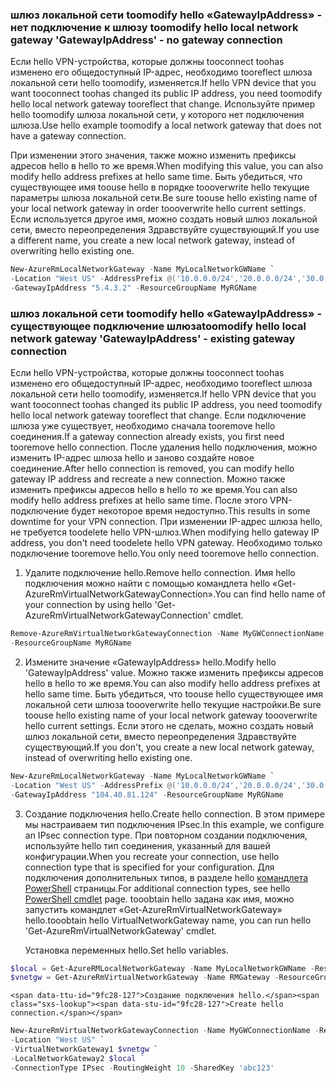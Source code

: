 ### <span data-ttu-id="9fc28-101"><a name="gwipnoconnection"></a>шлюз локальной сети toomodify hello «GatewayIpAddress» - нет подключение к шлюзу</span><span class="sxs-lookup"><span data-stu-id="9fc28-101"><a name="gwipnoconnection"></a> toomodify hello local network gateway 'GatewayIpAddress' - no gateway connection</span></span>

<span data-ttu-id="9fc28-102">Если hello VPN-устройства, которые должны tooconnect toohas изменено его общедоступный IP-адрес, необходимо tooreflect шлюза локальной сети hello toomodify, изменяется.</span><span class="sxs-lookup"><span data-stu-id="9fc28-102">If hello VPN device that you want tooconnect toohas changed its public IP address, you need toomodify hello local network gateway tooreflect that change.</span></span> <span data-ttu-id="9fc28-103">Используйте пример hello toomodify шлюза локальной сети, у которого нет подключения шлюза.</span><span class="sxs-lookup"><span data-stu-id="9fc28-103">Use hello example toomodify a local network gateway that does not have a gateway connection.</span></span>

<span data-ttu-id="9fc28-104">При изменении этого значения, также можно изменить префиксы адресов hello в hello то же время.</span><span class="sxs-lookup"><span data-stu-id="9fc28-104">When modifying this value, you can also modify hello address prefixes at hello same time.</span></span> <span data-ttu-id="9fc28-105">Быть убедиться, что существующее имя toouse hello в порядке toooverwrite hello текущие параметры шлюза локальной сети.</span><span class="sxs-lookup"><span data-stu-id="9fc28-105">Be sure toouse hello existing name of your local network gateway in order toooverwrite hello current settings.</span></span> <span data-ttu-id="9fc28-106">Если используется другое имя, можно создать новый шлюз локальной сети, вместо переопределения Здравствуйте существующий.</span><span class="sxs-lookup"><span data-stu-id="9fc28-106">If you use a different name, you create a new local network gateway, instead of overwriting hello existing one.</span></span>

```powershell
New-AzureRmLocalNetworkGateway -Name MyLocalNetworkGWName `
-Location "West US" -AddressPrefix @('10.0.0.0/24','20.0.0.0/24','30.0.0.0/24') `
-GatewayIpAddress "5.4.3.2" -ResourceGroupName MyRGName
```

### <span data-ttu-id="9fc28-107"><a name="gwipwithconnection"></a>шлюз локальной сети toomodify hello «GatewayIpAddress» - существующее подключение шлюза</span><span class="sxs-lookup"><span data-stu-id="9fc28-107"><a name="gwipwithconnection"></a>toomodify hello local network gateway 'GatewayIpAddress' - existing gateway connection</span></span>

<span data-ttu-id="9fc28-108">Если hello VPN-устройства, которые должны tooconnect toohas изменено его общедоступный IP-адрес, необходимо tooreflect шлюза локальной сети hello toomodify, изменяется.</span><span class="sxs-lookup"><span data-stu-id="9fc28-108">If hello VPN device that you want tooconnect toohas changed its public IP address, you need toomodify hello local network gateway tooreflect that change.</span></span> <span data-ttu-id="9fc28-109">Если подключение шлюза уже существует, необходимо сначала tooremove hello соединения.</span><span class="sxs-lookup"><span data-stu-id="9fc28-109">If a gateway connection already exists, you first need tooremove hello connection.</span></span> <span data-ttu-id="9fc28-110">После удаления hello подключения, можно изменить IP-адрес шлюза hello и заново создайте новое соединение.</span><span class="sxs-lookup"><span data-stu-id="9fc28-110">After hello connection is removed, you can modify hello gateway IP address and recreate a new connection.</span></span> <span data-ttu-id="9fc28-111">Можно также изменить префиксы адресов hello в hello то же время.</span><span class="sxs-lookup"><span data-stu-id="9fc28-111">You can also modify hello address prefixes at hello same time.</span></span> <span data-ttu-id="9fc28-112">После этого VPN-подключение будет некоторое время недоступно.</span><span class="sxs-lookup"><span data-stu-id="9fc28-112">This results in some downtime for your VPN connection.</span></span> <span data-ttu-id="9fc28-113">При изменении IP-адрес шлюза hello, не требуется toodelete hello VPN-шлюз.</span><span class="sxs-lookup"><span data-stu-id="9fc28-113">When modifying hello gateway IP address, you don't need toodelete hello VPN gateway.</span></span> <span data-ttu-id="9fc28-114">Необходимо только подключение tooremove hello.</span><span class="sxs-lookup"><span data-stu-id="9fc28-114">You only need tooremove hello connection.</span></span>
 

1. <span data-ttu-id="9fc28-115">Удалите подключение hello.</span><span class="sxs-lookup"><span data-stu-id="9fc28-115">Remove hello connection.</span></span> <span data-ttu-id="9fc28-116">Имя hello подключения можно найти с помощью командлета hello «Get-AzureRmVirtualNetworkGatewayConnection».</span><span class="sxs-lookup"><span data-stu-id="9fc28-116">You can find hello name of your connection by using hello 'Get-AzureRmVirtualNetworkGatewayConnection' cmdlet.</span></span>

  ```powershell
  Remove-AzureRmVirtualNetworkGatewayConnection -Name MyGWConnectionName `
  -ResourceGroupName MyRGName
  ```
2. <span data-ttu-id="9fc28-117">Измените значение «GatewayIpAddress» hello.</span><span class="sxs-lookup"><span data-stu-id="9fc28-117">Modify hello 'GatewayIpAddress' value.</span></span> <span data-ttu-id="9fc28-118">Можно также изменить префиксы адресов hello в hello то же время.</span><span class="sxs-lookup"><span data-stu-id="9fc28-118">You can also modify hello address prefixes at hello same time.</span></span> <span data-ttu-id="9fc28-119">Быть убедиться, что toouse hello существующее имя локальной сети шлюза toooverwrite hello текущие настройки.</span><span class="sxs-lookup"><span data-stu-id="9fc28-119">Be sure toouse hello existing name of your local network gateway toooverwrite hello current settings.</span></span> <span data-ttu-id="9fc28-120">Если этого не сделать, можно создать новый шлюз локальной сети, вместо переопределения Здравствуйте существующий.</span><span class="sxs-lookup"><span data-stu-id="9fc28-120">If you don't, you create a new local network gateway, instead of overwriting hello existing one.</span></span>

  ```powershell
  New-AzureRmLocalNetworkGateway -Name MyLocalNetworkGWName `
  -Location "West US" -AddressPrefix @('10.0.0.0/24','20.0.0.0/24','30.0.0.0/24') `
  -GatewayIpAddress "104.40.81.124" -ResourceGroupName MyRGName
  ```
3. <span data-ttu-id="9fc28-121">Создание подключения hello.</span><span class="sxs-lookup"><span data-stu-id="9fc28-121">Create hello connection.</span></span> <span data-ttu-id="9fc28-122">В этом примере мы настраиваем тип подключения IPsec.</span><span class="sxs-lookup"><span data-stu-id="9fc28-122">In this example, we configure an IPsec connection type.</span></span> <span data-ttu-id="9fc28-123">При повторном создании подключения, используйте hello тип соединения, указанный для вашей конфигурации.</span><span class="sxs-lookup"><span data-stu-id="9fc28-123">When you recreate your connection, use hello connection type that is specified for your configuration.</span></span> <span data-ttu-id="9fc28-124">Для подключения дополнительных типов, в разделе hello [командлета PowerShell](https://msdn.microsoft.com/library/mt603611.aspx) страницы.</span><span class="sxs-lookup"><span data-stu-id="9fc28-124">For additional connection types, see hello [PowerShell cmdlet](https://msdn.microsoft.com/library/mt603611.aspx) page.</span></span>  <span data-ttu-id="9fc28-125">tooobtain hello задана как имя, можно запустить командлет «Get-AzureRmVirtualNetworkGateway» hello.</span><span class="sxs-lookup"><span data-stu-id="9fc28-125">tooobtain hello VirtualNetworkGateway name, you can run hello 'Get-AzureRmVirtualNetworkGateway' cmdlet.</span></span>
   
    <span data-ttu-id="9fc28-126">Установка переменных hello.</span><span class="sxs-lookup"><span data-stu-id="9fc28-126">Set hello variables.</span></span>

  ```powershell
  $local = Get-AzureRMLocalNetworkGateway -Name MyLocalNetworkGWName -ResourceGroupName MyRGName `
  $vnetgw = Get-AzureRmVirtualNetworkGateway -Name RMGateway -ResourceGroupName MyRGName
  ```
   
    <span data-ttu-id="9fc28-127">Создание подключения hello.</span><span class="sxs-lookup"><span data-stu-id="9fc28-127">Create hello connection.</span></span>

  ```powershell 
  New-AzureRmVirtualNetworkGatewayConnection -Name MyGWConnectionName -ResourceGroupName MyRGName `
  -Location "West US" `
  -VirtualNetworkGateway1 $vnetgw `
  -LocalNetworkGateway2 $local `
  -ConnectionType IPsec -RoutingWeight 10 -SharedKey 'abc123'
  ```